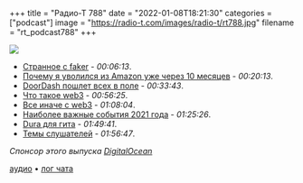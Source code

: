 +++
title = "Радио-Т 788"
date = "2022-01-08T18:21:30"
categories = ["podcast"]
image = "https://radio-t.com/images/radio-t/rt788.jpg"
filename = "rt_podcast788"
+++

![](https://radio-t.com/images/radio-t/rt788.jpg)

- [Странное с faker](https://news.ycombinator.com/item?id=29837473) - *00:06:13*.
- [Почему я уволился из Amazon уже через 10 месяцев](https://news.ycombinator.com/item?id=29813261) - *00:20:13*.
- [DoorDash пошлет всех в поле](https://www.marketwatch.com/story/doordash-will-require-all-workers-to-deliver-goods-or-perform-other-gigs-and-some-of-them-arent-happy-11640300491) - *00:33:43*.
- [Что такое web3](https://moxie.org/2022/01/07/web3-first-impressions.html) - *00:56:25*.
- [Все иначе с web3](https://www.reddit.com/r/ethereum/comments/ryk3it/my_first_impressions_of_web3/hrrz15r/) - *01:08:04*.
- [Наиболее важные события 2021 года](https://www.opennet.ru/opennews/art.shtml?num=56422) - *01:25:26*.
- [Dura для гита](https://github.com/tkellogg/dura) - *01:49:41*.
- [Темы слушателей](https://radio-t.com/p/2022/01/04/prep-788/) - *01:56:47*.

*Спонсор этого выпуска [DigitalOcean](https://do.co/radiot)*


[аудио](https://cdn.radio-t.com/rt_podcast788.mp3) • [лог чата](https://chat.radio-t.com/logs/radio-t-788.html)
<audio src="https://cdn.radio-t.com/rt_podcast788.mp3" preload="none"></audio>
